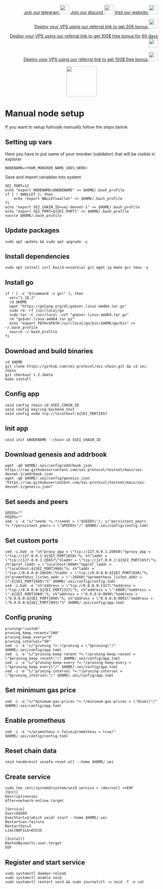 <p style="font-size:14px" align="right">
<a href="https://t.me/kjnotes" target="_blank">Join our telegram <img src="https://user-images.githubusercontent.com/50621007/183283867-56b4d69f-bc6e-4939-b00a-72aa019d1aea.png" width="30"/></a>
<a href="https://discord.gg/JqQNcwff2e" target="_blank">Join our discord <img src="https://user-images.githubusercontent.com/50621007/176236430-53b0f4de-41ff-41f7-92a1-4233890a90c8.png" width="30"/></a>
<a href="https://kjnodes.com/" target="_blank">Visit our website <img src="https://user-images.githubusercontent.com/50621007/168689709-7e537ca6-b6b8-4adc-9bd0-186ea4ea4aed.png" width="30"/></a>
</p>

<p style="font-size:14px" align="right">
<a href="https://hetzner.cloud/?ref=y8pQKS2nNy7i" target="_blank">Deploy your VPS using our referral link to get 20€ bonus <img src="https://user-images.githubusercontent.com/50621007/174612278-11716b2a-d662-487e-8085-3686278dd869.png" width="30"/></a>
</p>
<p style="font-size:14px" align="right">
<a href="https://m.do.co/c/17b61545ca3a" target="_blank">Deploy your VPS using our referral link to get 100$ free bonus for 60 days <img src="https://user-images.githubusercontent.com/50621007/183284313-adf81164-6db4-4284-9ea0-bcb841936350.png" width="30"/></a>
</p>
<p style="font-size:14px" align="right">
<a href="https://www.vultr.com/?ref=7418642" target="_blank">Deploy your VPS using our referral link to get 100$ free bonus <img src="https://user-images.githubusercontent.com/50621007/183284971-86057dc2-2009-4d40-a1d4-f0901637033a.png" width="30"/></a>
</p>

<p align="center">
  <img height="100" height="auto" src="https://user-images.githubusercontent.com/50621007/169664551-39020c2e-fa95-483b-916b-c52ce4cb907c.png">
</p>

# Manual node setup
If you want to setup fullnode manually follow the steps below

## Setting up vars
Here you have to put name of your moniker (validator) that will be visible in explorer
```
NODENAME=<YOUR_MONIKER_NAME_GOES_HERE>
```

Save and import variables into system
```
SEI_PORT=12
echo "export NODENAME=$NODENAME" >> $HOME/.bash_profile
if [ ! $WALLET ]; then
	echo "export WALLET=wallet" >> $HOME/.bash_profile
fi
echo "export SEI_CHAIN_ID=sei-devnet-1" >> $HOME/.bash_profile
echo "export SEI_PORT=${SEI_PORT}" >> $HOME/.bash_profile
source $HOME/.bash_profile
```

## Update packages
```
sudo apt update && sudo apt upgrade -y
```

## Install dependencies
```
sudo apt install curl build-essential git wget jq make gcc tmux -y
```

## Install go
```
if ! [ -x "$(command -v go)" ]; then
  ver="1.18.2"
  cd $HOME
  wget "https://golang.org/dl/go$ver.linux-amd64.tar.gz"
  sudo rm -rf /usr/local/go
  sudo tar -C /usr/local -xzf "go$ver.linux-amd64.tar.gz"
  rm "go$ver.linux-amd64.tar.gz"
  echo "export PATH=$PATH:/usr/local/go/bin:$HOME/go/bin" >> ~/.bash_profile
  source ~/.bash_profile
fi
```

## Download and build binaries
```
cd $HOME
git clone https://github.com/sei-protocol/sei-chain.git && cd sei-chain
git checkout 1.2.1beta
make install 
```

## Config app
```
seid config chain-id $SEI_CHAIN_ID
seid config keyring-backend test
seid config node tcp://localhost:${SEI_PORT}657
```

## Init app
```
seid init $NODENAME --chain-id $SEI_CHAIN_ID
```

## Download genesis and addrbook
```
wget -qO $HOME/.sei/config/addrbook.json https://raw.githubusercontent.com/sei-protocol/testnet/main/sei-devnet-1/addrbook.json
wget -qO $HOME/.sei/config/genesis.json "https://raw.githubusercontent.com/sei-protocol/testnet/main/sei-devnet-1/genesis.json"
```

## Set seeds and peers
```
SEEDS=""
PEERS=""
sed -i -e "s/^seeds *=.*/seeds = \"$SEEDS\"/; s/^persistent_peers *=.*/persistent_peers = \"$PEERS\"/" $HOME/.sei/config/config.toml
```

## Set custom ports
```
sed -i.bak -e "s%^proxy_app = \"tcp://127.0.0.1:26658\"%proxy_app = \"tcp://127.0.0.1:${SEI_PORT}658\"%; s%^laddr = \"tcp://127.0.0.1:26657\"%laddr = \"tcp://127.0.0.1:${SEI_PORT}657\"%; s%^pprof_laddr = \"localhost:6060\"%pprof_laddr = \"localhost:${SEI_PORT}060\"%; s%^laddr = \"tcp://0.0.0.0:26656\"%laddr = \"tcp://0.0.0.0:${SEI_PORT}656\"%; s%^prometheus_listen_addr = \":26660\"%prometheus_listen_addr = \":${SEI_PORT}660\"%" $HOME/.sei/config/config.toml
sed -i.bak -e "s%^address = \"tcp://0.0.0.0:1317\"%address = \"tcp://0.0.0.0:${SEI_PORT}317\"%; s%^address = \":8080\"%address = \":${SEI_PORT}080\"%; s%^address = \"0.0.0.0:9090\"%address = \"0.0.0.0:${SEI_PORT}090\"%; s%^address = \"0.0.0.0:9091\"%address = \"0.0.0.0:${SEI_PORT}091\"%" $HOME/.sei/config/app.toml
```

## Config pruning
```
pruning="custom"
pruning_keep_recent="100"
pruning_keep_every="0"
pruning_interval="50"
sed -i -e "s/^pruning *=.*/pruning = \"$pruning\"/" $HOME/.sei/config/app.toml
sed -i -e "s/^pruning-keep-recent *=.*/pruning-keep-recent = \"$pruning_keep_recent\"/" $HOME/.sei/config/app.toml
sed -i -e "s/^pruning-keep-every *=.*/pruning-keep-every = \"$pruning_keep_every\"/" $HOME/.sei/config/app.toml
sed -i -e "s/^pruning-interval *=.*/pruning-interval = \"$pruning_interval\"/" $HOME/.sei/config/app.toml
```

## Set minimum gas price
```
sed -i -e "s/^minimum-gas-prices *=.*/minimum-gas-prices = \"0usei\"/" $HOME/.sei/config/app.toml
```

## Enable prometheus
```
sed -i -e "s/prometheus = false/prometheus = true/" $HOME/.sei/config/config.toml
```

## Reset chain data
```
seid tendermint unsafe-reset-all --home $HOME/.sei
```

## Create service
```
sudo tee /etc/systemd/system/seid.service > /dev/null <<EOF
[Unit]
Description=sei
After=network-online.target

[Service]
User=$USER
ExecStart=$(which seid) start --home $HOME/.sei
Restart=on-failure
RestartSec=3
LimitNOFILE=65535

[Install]
WantedBy=multi-user.target
EOF
```

## Register and start service
```
sudo systemctl daemon-reload
sudo systemctl enable seid
sudo systemctl restart seid && sudo journalctl -u seid -f -o cat
```
